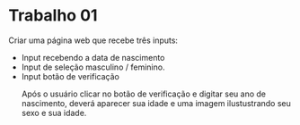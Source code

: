 # Trabalho 01
Criar uma página web que recebe três inputs:
- Input recebendo a data de nascimento
- Input de seleção masculino / feminino.
- Input botão de verificação <p>
Após o usuário clicar no botão de verificação e digitar seu ano de nascimento, deverá aparecer sua idade e uma imagem ilustustrando seu sexo e sua idade.

